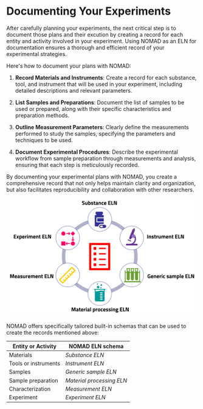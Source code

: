 # Documenting Your Experiments

After carefully planning your experiments, the next critical step is to document those plans and their excution by creating a record for each entity and activity involved in your experiment. Using NOMAD as an ELN for documentation ensures a thorough and efficient record of your experimental strategies.

Here's how to document your plans with NOMAD:

1. **Record Materials and Instruments**: Create a record for each substance, tool, and instrument that will be used in your experiment, including detailed descriptions and relevant parameters. 


2. **List Samples and Preparations**: Document the list of samples to be used or prepared, along with their specific characteristics and preparation methods.

3. **Outline Measurement Parameters**: Clearly define the measurements performed to study the samples, specifying the parameters and techniques to be used.

4. **Document Experimental Procedures**: Describe the experimental workflow from sample preparation through measurements and analysis, ensuring that each step is meticulously recorded.

By documenting your experimental plans with NOMAD, you create a comprehensive record that not only helps maintain clarity and organization, but also facilitates reproducibility and collaboration with other researchers.

![Aspects of an experiment to be documented](../images/overview/3.png)

NOMAD offers specifically tailored built-in schemas that can be used to create the records mentioned above: 

| Entity or Activity | NOMAD ELN schema |
|--------------------|------------------|
| Materials | *Substance ELN*| 
| Tools or instruments | *Instrument ELN*|
| Samples | *Generic sample ELN*|
| Sample preparation | *Material processing ELN*|
| Characterization | *Measurement ELN*| 
| Experiment | *Experiment ELN*| 

